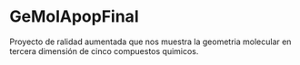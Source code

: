 # GeMolApopFinal
Proyecto de ralidad aumentada que nos muestra la geometria molecular en tercera dimensión de cinco compuestos quimicos.
